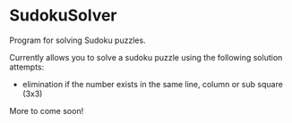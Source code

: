 # SudokuSolver
Program for solving Sudoku puzzles.

Currently allows you to solve a sudoku puzzle using the following solution attempts:

- elimination if the number exists in the same line, column or sub square (3x3)

More to come soon!
